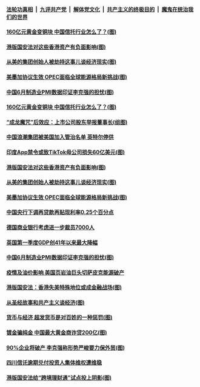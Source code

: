 

####  [法轮功真相](../../../../basic/blob/master/README.md?t=07021502) &nbsp;|&nbsp; [九评共产党](../../../../9ping.md/blob/master/README.md?t=07021502) &nbsp;|&nbsp; [解体党文化](../../../../jtdwh.md/blob/master/README.md?t=07021502)  &nbsp;|&nbsp; [共产主义的终极目的](../../../../gczydzjmd.md/blob/master/README.md?t=07021502) &nbsp;|&nbsp; [魔鬼在统治我们的世界](../../../../mgztzwmdsj.md/blob/master/README.md?t=07021502) 

#### [160亿元黄金变铜块 中国信托行业怎么了？(图)](../pages/p5/938358.md?t=07021502) 

#### [港版国安法对这些香港资产有负面影响(图)](../pages/p5/938357.md?t=07021502) 

#### [从美的集团创始人被劫持这事儿谈经济现实(图)](../pages/p5/938344.md?t=07021502) 

#### [美墨加协议生效 OPEC面临全球能源格局新挑战(图)](../pages/p5/938340.md?t=07021502) 


#### [中国6月制造业PMI数据印证李克强的担忧(图)](../pages/p5/938245.md?t=07021502) 

#### [160亿元黄金变铜块 中国信托行业怎么了？(图)](../pages/p5/938358.md?t=07021502) 

#### [“成龙魔咒”后效应：上市公司股东举报董事长(组图)](../pages/p5/938368.md?t=07021502) 

#### [中国浪潮集团被美国加入管治名单 英特尔停供](../pages/p5/938365.md?t=07021502) 

#### [印度App禁令或致TikTok母公司损失60亿美元(图)](../pages/p5/938364.md?t=07021502) 

#### [港版国安法对这些香港资产有负面影响(图)](../pages/p5/938357.md?t=07021502) 

#### [从美的集团创始人被劫持这事儿谈经济现实(图)](../pages/p5/938344.md?t=07021502) 

#### [美墨加协议生效 OPEC面临全球能源格局新挑战(图)](../pages/p5/938340.md?t=07021502) 


#### [中国央行下调再贷款再贴现利率0.25个百分点](../pages/p5/938264.md?t=07021502) 

#### [德国商业银行考虑进一步裁员7000人](../pages/p5/938262.md?t=07021502) 

#### [英国第一季度GDP创41年以来最大降幅](../pages/p5/938261.md?t=07021502) 

#### [中国6月制造业PMI数据印证李克强的担忧(图)](../pages/p5/938245.md?t=07021502) 

#### [疫情及油价影响 美国页岩油巨头切萨皮克能源破产](../pages/p5/938232.md?t=07021502) 

#### [港版国安法：香港失美特殊地位或成金融战场(图)](../pages/p5/938230.md?t=07021502) 

#### [从圣经故事和共产主义谈经济(图)](../pages/p5/938133.md?t=07021502) 

#### [货币与经济 超发货币是对百姓的一种惩罚(图)](../pages/p5/938130.md?t=07021502) 

#### [镀金骗纯金 中国最大黄金商诈贷200亿(图)](../pages/p5/938160.md?t=07021502) 

#### [90%企业将破产 李克强称形势严峻要力保外贸(图)](../pages/p5/938142.md?t=07021502) 

#### [四川信讬逾期兑付投资人集体维权遭维稳](../pages/p5/938159.md?t=07021502) 

#### [港版国安法给“跨境理财通”试点投上阴影(图)](../pages/p5/938156.md?t=07021502) 

